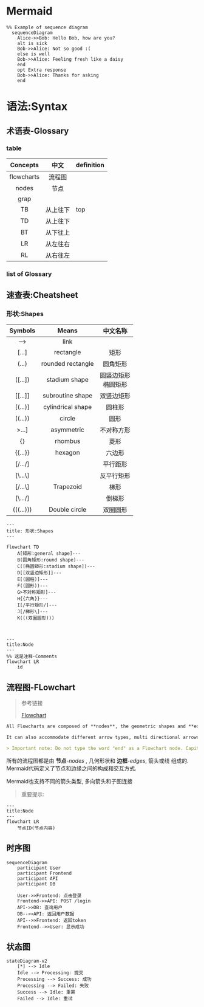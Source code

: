 # Mermaid



```mermaid
%% Example of sequence diagram
  sequenceDiagram
    Alice->>Bob: Hello Bob, how are you?
    alt is sick
    Bob->>Alice: Not so good :(
    else is well
    Bob->>Alice: Feeling fresh like a daisy
    end
    opt Extra response
    Bob->>Alice: Thanks for asking
    end
```



# 语法:Syntax

## 术语表-Glossary

### table

|  Concepts  |   中文   | definition |
| :--------: | :------: | ---------- |
| flowcharts |  流程图  |            |
|   nodes    |   节点   |            |
|    grap    |          |            |
|     TB     | 从上往下 | top        |
|     TD     | 从上往下 |            |
|     BT     | 从下往上 |            |
|     LR     | 从左往右 |            |
|     RL     | 从右往左 |            |

### list of Glossary

## 速查表:Cheatsheet

### 形状:Shapes

|  Symbols  |       Means       |         中文名称         |
| :-------: | :---------------: | :----------------------: |
|    -->    |       link        |                          |
|   [...]   |     rectangle     |           矩形           |
|   (...)   | rounded rectangle |         圆角矩形         |
|  ([...])  |   stadium shape   | 圆竖边矩形<br />椭圆矩形 |
|  [[...]]  | subroutine shape  |        双竖边矩形        |
|  [(...)]  | cylindrical shape |          圆柱形          |
|  ((...))  |      circle       |           圆形           |
|   >...]   |    asymmetric     |        不对称方形        |
|    {}     |      rhombus      |           菱形           |
|  {{...}}  |      hexagon      |          六边形          |
|  [/.../]  |                   |         平行距形         |
| [\\...\\] |                   |        反平行矩形        |
| [/...\\]  |     Trapezoid     |           梯形           |
| [\\.../]  |                   |          倒梯形          |
| (((...))) |   Double circle   |         双圈圆形         |

```mermaid
---
title: 形状:Shapes
---

flowchart TD
	A[矩形:general shape]---
	B(圆角矩形:round shape)---
	C([椭圆矩形:stadium shape])---
	D[[双竖边矩形]]---
	E[(圆柱)]---
	F((圆形))---
	G>不对称矩形]---
	H{{六角}}---
	I[/平行矩形/]---
	J[/梯形\]---
	K(((双圈圆形)))
	
```



```mermaid
```



```mermaid
---
title:Node
---
%% 这是注释·Comments
flowchart LR
	id

```

## 流程图-FLowchart

> 参考链接
>
> [Flowchart](https://mermaid.js.org/syntax/flowchart.html#flowcharts-basic-syntax)

```markdown
All Flowcharts are composed of **nodes**, the geometric shapes and **edges**, the arrows or lines. The mermaid code defines the way that these nodes and edges are made and interact.

It can also accommodate different arrow types, multi directional arrows, and linking to and from subgraphs.

> Important note: Do not type the word "end" as a Flowchart node. Capitalize all or any one the letters to keep the flowchart from breaking, i.e, "End" or "END". Or you can apply this workaround.
```

所有的流程图都是由 **节点**-*nodes* , 几何形状和 **边框**-*edges*, 箭头或线 组成的. Mermaid代码定义了节点和边缘之间的构成和交互方式.

Mermaid也支持不同的箭头类型, 多向箭头和子图连接

> 重要提示:

```shell
---
title:Node
---
flowchart LR
	节点ID(节点内容)

```

## 时序图

```mermaid
sequenceDiagram
    participant User
    participant Frontend
    participant API
    participant DB
    
    User->>Frontend: 点击登录
    Frontend->>API: POST /login
    API->>DB: 查询用户
    DB-->>API: 返回用户数据
    API-->>Frontend: 返回token
    Frontend-->>User: 显示成功
```

## 状态图



```mermaid
stateDiagram-v2
    [*] --> Idle
    Idle --> Processing: 提交
    Processing --> Success: 成功
    Processing --> Failed: 失败
    Success --> Idle: 重置
    Failed --> Idle: 重试
```


